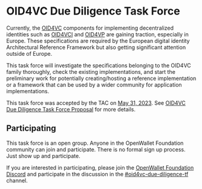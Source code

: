# OID4VC Due Diligence Task Force
Currently, the [OID4VC](https://openid.net/openid4vc/) components for implementing decentralized identities such as [OID4VCI](https://openid.net/specs/openid-4-verifiable-credential-issuance-1_0.html) and [OID4VP](https://openid.net/specs/openid-4-verifiable-presentations-1_0.html) are gaining traction, especially in Europe. These specifications are required by the European digital identity Architectural Reference Framework but also getting significant attention outside of Europe. 

This task force will investigate the specifications belonging to the OID4VC family thoroughly, check the existing implementations, and start the preliminary work for potentially creating/hosting a reference implementation or a framework that can be used by a wider community for application implementations.

This task force was accepted by the TAC on [May 31, 2023](../meetings/2023/2023-05-31.md). See [OID4VC Due Diligence Task Force Proposal](https://github.com/openwallet-foundation/tac/issues/23) for more details.

## Participating
This task force is an open group. Anyone in the OpenWallet Foundation community can join and participate. There is no formal sign up process. Just show up and participate.

If you are interested in participating, please join the [OpenWallet Foundation Discord](https://discord.com/invite/yjvGPd5FCU) and participate in the discussion in the [#oid4vc-due-diligence-tf](https://discord.com/channels/1022962884864643214/1113475091435634708) channel.

